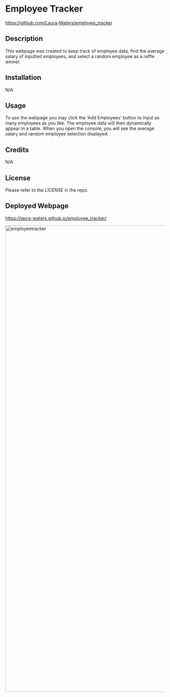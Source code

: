 # Employee Tracker
https://github.com/Laura-Waters/employee_tracker

## Description

This webpage was created to keep track of employee data, find the average salary of inputted employees, and select a random employee as a raffle winner.  

## Installation

N/A

## Usage

To use the webpage you may click the 'Add Employees' button to input as many employees as you like. The employee data will then dynamically appear in a table. When you open the console, you will see the average salary and random employee selection displayed. 

## Credits

N/A 

## License

Please refer to the LICENSE in the repo.

## Deployed Webpage

https://laura-waters.github.io/employee_tracker/

<img width="1476" alt="employeetracker" src="https://github.com/Laura-Waters/employee_tracker/assets/168473293/21bc081e-f1a0-4419-8482-eb5bb9a751c5">


